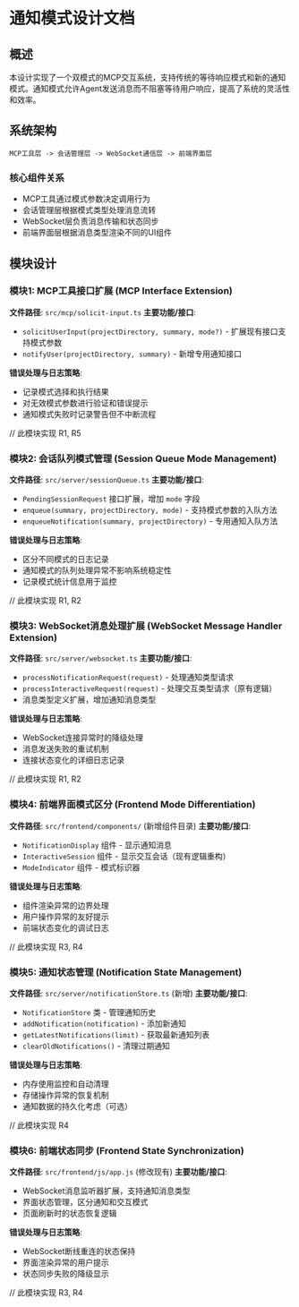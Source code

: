 # 通知模式设计文档

## 概述
本设计实现了一个双模式的MCP交互系统，支持传统的等待响应模式和新的通知模式。通知模式允许Agent发送消息而不阻塞等待用户响应，提高了系统的灵活性和效率。

## 系统架构
```
MCP工具层 -> 会话管理层 -> WebSocket通信层 -> 前端界面层
```

### 核心组件关系
- MCP工具通过模式参数决定调用行为
- 会话管理层根据模式类型处理消息流转
- WebSocket层负责消息传输和状态同步
- 前端界面层根据消息类型渲染不同的UI组件

## 模块设计

### 模块1: MCP工具接口扩展 (MCP Interface Extension)
**文件路径**: `src/mcp/solicit-input.ts`
**主要功能/接口**:
- `solicitUserInput(projectDirectory, summary, mode?)` - 扩展现有接口支持模式参数
- `notifyUser(projectDirectory, summary)` - 新增专用通知接口

**错误处理与日志策略**: 
- 记录模式选择和执行结果
- 对无效模式参数进行验证和错误提示
- 通知模式失败时记录警告但不中断流程

// 此模块实现 R1, R5

### 模块2: 会话队列模式管理 (Session Queue Mode Management)
**文件路径**: `src/server/sessionQueue.ts`
**主要功能/接口**:
- `PendingSessionRequest` 接口扩展，增加 `mode` 字段
- `enqueue(summary, projectDirectory, mode)` - 支持模式参数的入队方法
- `enqueueNotification(summary, projectDirectory)` - 专用通知入队方法

**错误处理与日志策略**:
- 区分不同模式的日志记录
- 通知模式的队列处理异常不影响系统稳定性
- 记录模式统计信息用于监控

// 此模块实现 R1, R2

### 模块3: WebSocket消息处理扩展 (WebSocket Message Handler Extension)  
**文件路径**: `src/server/websocket.ts`
**主要功能/接口**:
- `processNotificationRequest(request)` - 处理通知类型请求
- `processInteractiveRequest(request)` - 处理交互类型请求（原有逻辑）
- 消息类型定义扩展，增加通知消息类型

**错误处理与日志策略**:
- WebSocket连接异常时的降级处理
- 消息发送失败的重试机制
- 连接状态变化的详细日志记录

// 此模块实现 R1, R2

### 模块4: 前端界面模式区分 (Frontend Mode Differentiation)
**文件路径**: `src/frontend/components/` (新增组件目录)
**主要功能/接口**:
- `NotificationDisplay` 组件 - 显示通知消息
- `InteractiveSession` 组件 - 显示交互会话（现有逻辑重构）
- `ModeIndicator` 组件 - 模式标识器

**错误处理与日志策略**:
- 组件渲染异常的边界处理
- 用户操作异常的友好提示
- 前端状态变化的调试日志

// 此模块实现 R3, R4

### 模块5: 通知状态管理 (Notification State Management)
**文件路径**: `src/server/notificationStore.ts` (新增)
**主要功能/接口**:
- `NotificationStore` 类 - 管理通知历史
- `addNotification(notification)` - 添加新通知
- `getLatestNotifications(limit)` - 获取最新通知列表
- `clearOldNotifications()` - 清理过期通知

**错误处理与日志策略**:
- 内存使用监控和自动清理
- 存储操作异常的恢复机制
- 通知数据的持久化考虑（可选）

// 此模块实现 R4

### 模块6: 前端状态同步 (Frontend State Synchronization)
**文件路径**: `src/frontend/js/app.js` (修改现有)
**主要功能/接口**:
- WebSocket消息监听器扩展，支持通知消息类型
- 界面状态管理，区分通知和交互模式
- 页面刷新时的状态恢复逻辑

**错误处理与日志策略**:
- WebSocket断线重连的状态保持
- 界面渲染异常的用户提示
- 状态同步失败的降级显示

// 此模块实现 R3, R4

